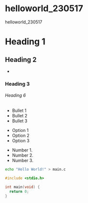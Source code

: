 # helloworld_230517
helloworld_230517

# Heading 1
## Heading 2
-
### Heading 3
###### Heading 6

- Bullet 1
- Bullet 2
- Bullet 3

+ Option 1
+ Option 2
+ Option 3

* Number 1.
* Number 2.
* Number 3.


```bash
echo "Hello World!" > main.c
```

```c
#include <stdio.h>

int main(void) {
  return 0;
}
```

